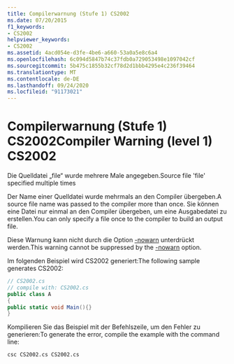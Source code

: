 ```yaml
---
title: Compilerwarnung (Stufe 1) CS2002
ms.date: 07/20/2015
f1_keywords:
- CS2002
helpviewer_keywords:
- CS2002
ms.assetid: 4acd054e-d3fe-4be6-a660-53a0a5e8c6a4
ms.openlocfilehash: 6c094d5847b74c37fdb0a729053498e1097042cf
ms.sourcegitcommit: 5b475c1855b32cf78d2d1bbb4295e4c236f39464
ms.translationtype: MT
ms.contentlocale: de-DE
ms.lasthandoff: 09/24/2020
ms.locfileid: "91173021"
---
```

# <a name="compiler-warning-level-1-cs2002"></a><span data-ttu-id="485c9-102">Compilerwarnung (Stufe 1) CS2002</span><span class="sxs-lookup"><span data-stu-id="485c9-102">Compiler Warning (level 1) CS2002</span></span>

<span data-ttu-id="485c9-103">Die Quelldatei „file“ wurde mehrere Male angegeben.</span><span class="sxs-lookup"><span data-stu-id="485c9-103">Source file 'file' specified multiple times</span></span>  
  
 <span data-ttu-id="485c9-104">Der Name einer Quelldatei wurde mehrmals an den Compiler übergeben.</span><span class="sxs-lookup"><span data-stu-id="485c9-104">A source file name was passed to the compiler more than once.</span></span> <span data-ttu-id="485c9-105">Sie können eine Datei nur einmal an den Compiler übergeben, um eine Ausgabedatei zu erstellen.</span><span class="sxs-lookup"><span data-stu-id="485c9-105">You can only specify a file once to the compiler to build an output file.</span></span>  
  
 <span data-ttu-id="485c9-106">Diese Warnung kann nicht durch die Option [-nowarn](../language-reference/compiler-options/nowarn-compiler-option.md) unterdrückt werden.</span><span class="sxs-lookup"><span data-stu-id="485c9-106">This warning cannot be suppressed by the [-nowarn](../language-reference/compiler-options/nowarn-compiler-option.md) option.</span></span>  
  
 <span data-ttu-id="485c9-107">Im folgenden Beispiel wird CS2002 generiert:</span><span class="sxs-lookup"><span data-stu-id="485c9-107">The following sample generates CS2002:</span></span>  
  
```csharp  
// CS2002.cs  
// compile with: CS2002.cs  
public class A  
{  
public static void Main(){}  
}  
```  
  
 <span data-ttu-id="485c9-108">Kompilieren Sie das Beispiel mit der Befehlszeile, um den Fehler zu generieren:</span><span class="sxs-lookup"><span data-stu-id="485c9-108">To generate the error, compile the example with the command line:</span></span>  
  
```console  
csc CS2002.cs CS2002.cs  
```
